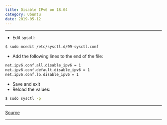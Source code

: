 ```yaml
---
title: Disable IPv6 on 18.04
category: Ubuntu
date: 2019-05-12
---
```


-----

* Edit sysctl:
```bash
$ sudo mcedit /etc/sysctl.d/99-sysctl.conf
```

* Add the following lines to the end of the file:
```bash
net.ipv6.conf.all.disable_ipv6 = 1
net.ipv6.conf.default.disable_ipv6 = 1
net.ipv6.conf.lo.disable_ipv6 = 1
```

* Save and exit
* Reload the values:
```bash
$ sudo sysctl -p
```

-----

[Source](https://www.admintome.com/blog/disable-ipv6-on-ubuntu-18-04/)

-----